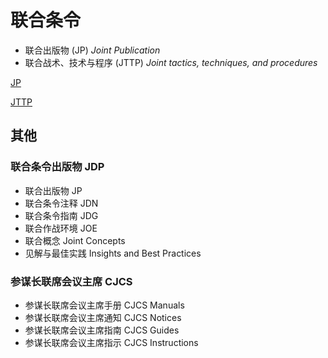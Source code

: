 # 联合条令

* 联合出版物 (JP) *Joint Publication*
* 联合战术、技术与程序 (JTTP) *Joint tactics, techniques, and procedures*

[JP](./JP.md ':include')

[JTTP](./JTTP.md ':include')

## 其他

### 联合条令出版物 JDP

* 联合出版物 JP
* 联合条令注释 JDN
* 联合条令指南 JDG
* 联合作战环境 JOE
* 联合概念 Joint Concepts
* 见解与最佳实践 Insights and Best Practices

### 参谋长联席会议主席 CJCS

* 参谋长联席会议主席手册 CJCS Manuals
* 参谋长联席会议主席通知 CJCS Notices
* 参谋长联席会议主席指南 CJCS Guides
* 参谋长联席会议主席指示 CJCS Instructions
